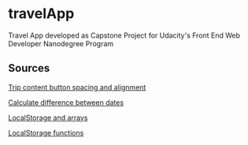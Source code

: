 # travelApp
Travel App developed as Capstone Project for Udacity's Front End Web Developer Nanodegree Program

## Sources
[Trip content button spacing and alignment](https://stackoverflow.com/questions/40513763/buttons-equally-space-between-them-horizontally "button alignment")

[Calculate difference between dates](https://stackoverflow.com/questions/3224834/get-difference-between-2-dates-in-javascript "date calculation")

[LocalStorage and arrays](https://www.codegrepper.com/code-examples/javascript/javascript+update+local+storage+array "localStorage and arrays")

[LocalStorage functions](https://www.htmldog.com/guides/javascript/advanced/localstorage/ "localStorage")